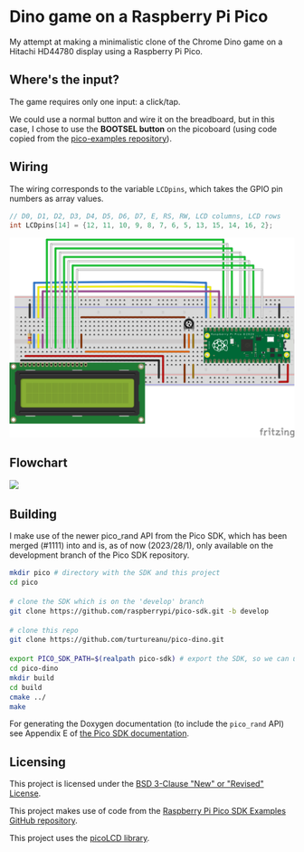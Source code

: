 # Dino game on a Raspberry Pi Pico
My attempt at making a minimalistic clone of the Chrome Dino game on a
Hitachi HD44780 display using a Raspberry Pi Pico.

## Where's the input?

The game requires only one input: a click/tap.

We could use a normal button and wire it on the breadboard, but in this case, I chose to use the **BOOTSEL button** on the picoboard (using code copied from the [pico-examples repository](https://github.com/raspberrypi/pico-examples/tree/master/picoboard/button)).

## Wiring
The wiring corresponds to the variable `LCDpins`, which takes the GPIO pin numbers as array values.

```c
// D0, D1, D2, D3, D4, D5, D6, D7, E, RS, RW, LCD columns, LCD rows
int LCDpins[14] = {12, 11, 10, 9, 8, 7, 6, 5, 13, 15, 14, 16, 2};
```

![Wiring diagram on a breadboard](dino-wiring.svg)

## Flowchart
[![](https://mermaid.ink/img/pako:eNqVU1Fv2kAM_ivWPW0SUAiQkjxsaos2IVWiUvs0socjMeWk5BzdXcYo5b_PlwhImDppyUPsL58_22ffQaSUoYjFq5HlFl7miQZ-hp-enTTuc-P1-19gLS0utHKrRCj-KJmrN4TvT4slSJ3B48M8ET8vdOvDVzeJyJQtc7lvALCpQdSJuGlRd1K5b2QWuqzqCO_Dhgwoj3S5r7LAR6Ly4A3I2TrC5a8v7M6glt0iPbeGOxVupX2gPFcZZgemW3BbNAgSUo9aRfprIo5n_rumd9gZ5ZBbrcv09kUbHDWH0C5X2fvKOdJPBq1t5YF1DUPZ4B8kmitN98TEYnVKlzHkM61rGAztzj1d5bro7dG2BF-o_EvNUdmRusrenDxqNNLhcs2TTHO8YrLsB7SGeI1zDScIDC8QZ6FTSGtKjdEa1UmvA3U69RNZ_kLTXr56W4jBfy3gnSa_Av-1h76c0wsgeqJAU0iV8YU6eCQRLFlwSzGbGW5klbNSoo9MlZWj571ORbyRucWeqMpM-tOUfBeLM1pK_YOIfWeqxhXxQfwW8WgWDcbj23E4DkfjYTic9sRexP1gMh0Ew0kUzm5ns2gynR574q0WGA2CaBROoiAIOCwKg8nxD61oT9E?type=png)](https://mermaid.live/edit#pako:eNqVU1Fv2kAM_ivWPW0SUAiQkjxsaos2IVWiUvs0socjMeWk5BzdXcYo5b_PlwhImDppyUPsL58_22ffQaSUoYjFq5HlFl7miQZ-hp-enTTuc-P1-19gLS0utHKrRCj-KJmrN4TvT4slSJ3B48M8ET8vdOvDVzeJyJQtc7lvALCpQdSJuGlRd1K5b2QWuqzqCO_Dhgwoj3S5r7LAR6Ly4A3I2TrC5a8v7M6glt0iPbeGOxVupX2gPFcZZgemW3BbNAgSUo9aRfprIo5n_rumd9gZ5ZBbrcv09kUbHDWH0C5X2fvKOdJPBq1t5YF1DUPZ4B8kmitN98TEYnVKlzHkM61rGAztzj1d5bro7dG2BF-o_EvNUdmRusrenDxqNNLhcs2TTHO8YrLsB7SGeI1zDScIDC8QZ6FTSGtKjdEa1UmvA3U69RNZ_kLTXr56W4jBfy3gnSa_Av-1h76c0wsgeqJAU0iV8YU6eCQRLFlwSzGbGW5klbNSoo9MlZWj571ORbyRucWeqMpM-tOUfBeLM1pK_YOIfWeqxhXxQfwW8WgWDcbj23E4DkfjYTic9sRexP1gMh0Ew0kUzm5ns2gynR574q0WGA2CaBROoiAIOCwKg8nxD61oT9E)

## Building
I make use of the newer pico_rand API from the Pico SDK, which has been merged (#1111) into and is, as of now (2023/28/1), only available on the development branch of the Pico SDK repository.

```sh
mkdir pico # directory with the SDK and this project
cd pico

# clone the SDK which is on the 'develop' branch
git clone https://github.com/raspberrypi/pico-sdk.git -b develop

# clone this repo
git clone https://github.com/turtureanu/pico-dino.git

export PICO_SDK_PATH=$(realpath pico-sdk) # export the SDK, so we can use it when building
cd pico-dino
mkdir build
cd build
cmake ../
make
```

For generating the Doxygen documentation (to include the `pico_rand` API) see Appendix E of [the Pico SDK documentation](https://datasheets.raspberrypi.com/pico/raspberry-pi-pico-c-sdk.pdf).

## Licensing
This project is licensed under the [BSD 3-Clause "New" or "Revised" License](/LICENSE).

This project makes use of code from the [Raspberry Pi Pico SDK Examples GitHub repository](https://github.com/raspberrypi/pico-examples).

This project uses the [picoLCD library](https://github.com/zadi15/picoLCD).
